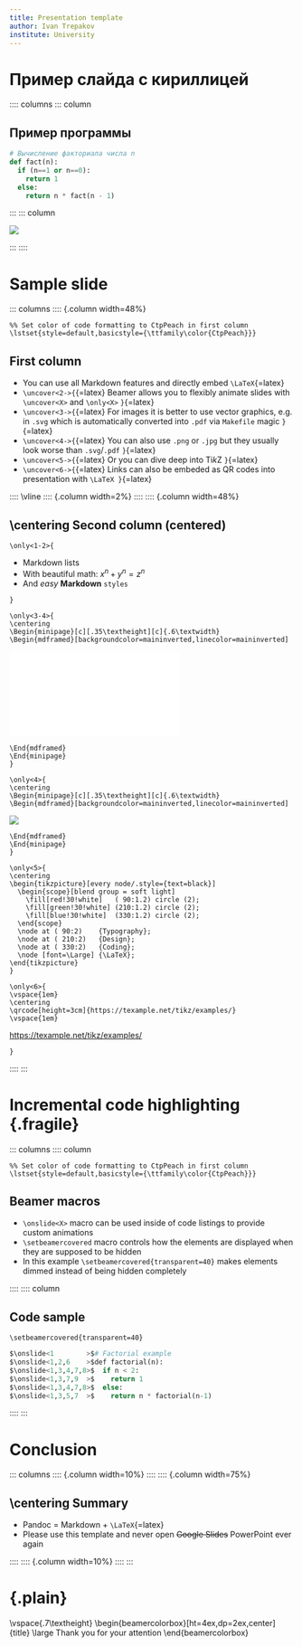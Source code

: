 ```yaml
---
title: Presentation template
author: Ivan Trepakov
institute: University
---
```


# Пример слайда с кириллицей

:::: columns
::: column

## Пример программы

```python
# Вычисление факториала числа n
def fact(n):
  if (n==1 or n==0):
    return 1
  else:
    return n * fact(n - 1)
```

:::
::: column

![](images/sample/Example.svg)

:::
::::

# Sample slide

::: columns
:::: {.column width=48%}

```{=latex}
%% Set color of code formatting to CtpPeach in first column
\lstset{style=default,basicstyle={\ttfamily\color{CtpPeach}}}
```

## First column

- You can use all Markdown features and directly embed `\LaTeX`{=latex}
- `\uncover<2->{`{=latex} Beamer allows you to flexibly animate slides with `\uncover<X>` and `\only<X>` `}`{=latex}
- `\uncover<3->{`{=latex} For images it is better to use vector graphics, e.g. in `.svg` which is automatically converted into `.pdf` via `Makefile` magic `}`{=latex}
- `\uncover<4->{`{=latex} You can also use `.png` or `.jpg` but they usually look worse than `.svg`/`.pdf` `}`{=latex}
- `\uncover<5->{`{=latex} Or you can dive deep into Ti*k*Z `}`{=latex}
- `\uncover<6->{`{=latex} Links can also be embeded as QR codes into presentation with `\LaTeX }`{=latex}

::::
\vline
:::: {.column width=2%}
::::
:::: {.column width=48%}

## \centering Second column (centered)

```{=latex}
\only<1-2>{
```
- Markdown lists
- With beautiful math: $x^n + y^n = z^n$
- And *easy* **Markdown** `styles`
```{=latex}
}
```

```{=latex}
\only<3-4>{
\centering
\Begin{minipage}[c][.35\textheight][c]{.6\textwidth}
\Begin{mdframed}[backgroundcolor=maininverted,linecolor=maininverted]
```
![](images/sample/Markdown-mark.pdf)

<!-- Without minipage could be simply this:
![](images/sample/Markdown-mark.pdf){ width=60% }
-->
```{=latex}
\End{mdframed}
\End{minipage}
}
```

```{=latex}
\only<4>{
\centering
\Begin{minipage}[c][.35\textheight][c]{.6\textwidth}
\Begin{mdframed}[backgroundcolor=maininverted,linecolor=maininverted]
```
![](images/sample/Markdown-mark.svg.png)

<!-- Without minipage could be simply this:
![](images/sample/Markdown-mark.svg.png){ width=60% }
-->
```{=latex}
\End{mdframed}
\End{minipage}
}
```

```{=latex}
\only<5>{
\centering
\begin{tikzpicture}[every node/.style={text=black}]
  \begin{scope}[blend group = soft light]
    \fill[red!30!white]   ( 90:1.2) circle (2);
    \fill[green!30!white] (210:1.2) circle (2);
    \fill[blue!30!white]  (330:1.2) circle (2);
  \end{scope}
  \node at ( 90:2)    {Typography};
  \node at ( 210:2)   {Design};
  \node at ( 330:2)   {Coding};
  \node [font=\Large] {\LaTeX};
\end{tikzpicture}
}
```

```{=latex}
\only<6>{
\vspace{1em}
\centering
\qrcode[height=3cm]{https://texample.net/tikz/examples/}
\vspace{1em}
```
<https://texample.net/tikz/examples/>

```{=latex}
}
```


::::
:::

# Incremental code highlighting {.fragile}

::: columns
:::: column

```{=latex}
%% Set color of code formatting to CtpPeach in first column
\lstset{style=default,basicstyle={\ttfamily\color{CtpPeach}}}
```

## Beamer macros

- `\onslide<X>` macro can be used inside of code listings
  to provide custom animations
- `\setbeamercovered` macro controls how the elements are displayed
  when they are supposed to be hidden
- In this example `\setbeamercovered{transparent=40}` makes elements
  dimmed instead of being hidden completely

::::
:::: column

## Code sample

```{=latex}
\setbeamercovered{transparent=40}
```

```python
$\onslide<1        >$# Factorial example
$\onslide<1,2,6    >$def factorial(n):
$\onslide<1,3,4,7,8>$  if n < 2:
$\onslide<1,3,7,9  >$    return 1
$\onslide<1,3,4,7,8>$  else:
$\onslide<1,3,5,7  >$    return n * factorial(n-1)
```

::::
:::

# Conclusion

::: columns
:::: {.column width=10%}
::::
:::: {.column width=75%}

## \centering Summary

- Pandoc = Markdown + `\LaTeX`{=latex}
- Please use this template and never open ~~Google Slides~~ PowerPoint ever again

::::
:::: {.column width=10%}
::::
:::

# {.plain}

\vspace{.7\textheight}
\begin{beamercolorbox}[ht=4ex,dp=2ex,center]{title}
\large Thank you for your attention
\end{beamercolorbox}

